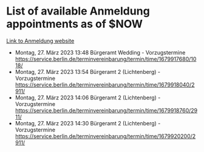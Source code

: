 # List of available Anmeldung appointments as of $NOW
[Link to Anmeldung website](https://service.berlin.de/terminvereinbarung/termin/tag.php?termin=1&anliegen[]=120686&dienstleisterlist=122210,122217,327316,122219,327312,122227,327314,122231,327346,122243,327348,122254,122252,329742,122260,329745,122262,329748,122271,327278,122273,327274,122277,327276,330436,122280,327294,122282,327290,122284,327292,122291,327270,122285,327266,122286,327264,122296,327268,150230,329760,122297,327286,122294,327284,122312,329763,122314,329775,122304,327330,122311,327334,122309,327332,317869,122281,327352,122279,329772,122283,122276,327324,122274,327326,122267,329766,122246,327318,122251,327320,122257,327322,122208,327298,122226,327300&herkunft=http%3A%2F%2Fservice.berlin.de%2Fdienstleistung%2F120686%2F)
- Montag, 27. März 2023 13:48 Bürgeramt Wedding - Vorzugstermine https://service.berlin.de/terminvereinbarung/termin/time/1679917680/1018/
- Montag, 27. März 2023 13:54 Bürgeramt 2 (Lichtenberg) - Vorzugstermine https://service.berlin.de/terminvereinbarung/termin/time/1679918040/2911/
- Montag, 27. März 2023 14:06 Bürgeramt 2 (Lichtenberg) - Vorzugstermine https://service.berlin.de/terminvereinbarung/termin/time/1679918760/2911/
- Montag, 27. März 2023 14:30 Bürgeramt 2 (Lichtenberg) - Vorzugstermine https://service.berlin.de/terminvereinbarung/termin/time/1679920200/2911/
